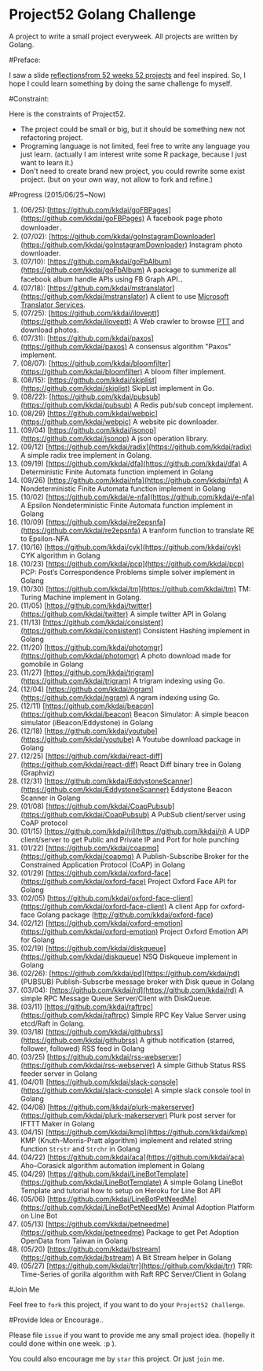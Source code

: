 
# Project52 Golang Challenge

A project to write a small project everyweek. All projects are written by Golang. 


#Preface:

I saw a slide [reflectionsfrom 52 weeks 52 projects](https://speakerdeck.com/jeffersonlam/reflections-from-52-weeks-52-projects) and feel inspired. So, I hope I could learn something by doing the same challenge fo myself.

#Constraint:

Here is the constraints of Project52.

- The project could be small or big, but it should be something new not refactoring project.
- Programing language is not limited, feel free to write any language you just learn. (actually I am interest write some R package, because I just want to learn it.)
- Don't need to create brand new project, you could rewrite some exist project. (but on your own way, not allow to fork and refine.)

#Progress (2015/06/25~Now)

1. (06/25):[https://github.com/kkdai/goFBPages](https://github.com/kkdai/goFBPages) A facebook page photo downloader． 
2. (07/02): [https://github.com/kkdai/goInstagramDownloader](https://github.com/kkdai/goInstagramDownloader) Instagram photo downloader. 
3. (07/10): [https://github.com/kkdai/goFbAlbum](https://github.com/kkdai/goFbAlbum) A package to summerize all facebook album handle APIs using FB Graph API.．
4. (07/18): [https://github.com/kkdai/mstranslator](https://github.com/kkdai/mstranslator) A client to use [Microsoft Translator Services](mstranslator).
5. (07/25): [https://github.com/kkdai/iloveptt](https://github.com/kkdai/iloveptt) A Web crawler to browse [PTT](https://www.ptt.cc/index.bbs.html) and download photos.
6. (07/31): [https://github.com/kkdai/paxos](https://github.com/kkdai/paxos) A consensus algorithm "Paxos" implement.
7. (08/07): [https://github.com/kkdai/bloomfilter](https://github.com/kkdai/bloomfilter) A bloom filter implement.
8. (08/15): [https://github.com/kkdai/skiplist](https://github.com/kkdai/skiplist) SkipList implement in Go.
9. (08/22): [https://github.com/kkdai/pubsub](https://github.com/kkdai/pubsub) A Redis pub/sub concept implement.
10. (08/29) [https://github.com/kkdai/webpic](https://github.com/kkdai/webpic) A website pic downloader.
11. (09/04) [https://github.com/kkdai/jsonop](https://github.com/kkdai/jsonop) A json operation library.
12. (09/12) [https://github.com/kkdai/radix](https://github.com/kkdai/radix) A simple radix tree implement in Golang.
13. (09/19) [https://github.com/kkdai/dfa](https://github.com/kkdai/dfa) A Deterministic Finite Automata function implement in Golang
14. (09/26) [https://github.com/kkdai/nfa](https://github.com/kkdai/nfa) A Nondeterministic Finite Automata function implement in Golang
15. (10/02) [https://github.com/kkdai/e-nfa](https://github.com/kkdai/e-nfa) A Epsilon Nondeterministic Finite Automata function implement in Golang
16. (10/09) [https://github.com/kkdai/re2epsnfa](https://github.com/kkdai/re2epsnfa) A tranform function to translate RE to Epsilon-NFA
17. (10/16) [https://github.com/kkdai/cyk](https://github.com/kkdai/cyk) CYK algorithm in Golang
18. (10/23) [https://github.com/kkdai/pcp](https://github.com/kkdai/pcp) PCP: Post’s Correspondence Problems simple solver implement in Golang
19. (10/30) [https://github.com/kkdai/tm](https://github.com/kkdai/tm) TM: Turing Machine implement in Golang.
20. (11/05) [https://github.com/kkdai/twitter](https://github.com/kkdai/twitter) A simple twitter API in Golang
21. (11/13) [https://github.com/kkdai/consistent](https://github.com/kkdai/consistent) Consistent Hashing implement in Golang
22. (11/20) [https://github.com/kkdai/photomgr](https://github.com/kkdai/photomgr) A photo download made for gomobile in Golang
23. (11/27) [https://github.com/kkdai/trigram](https://github.com/kkdai/trigram) A trigram indexing using Go.
24. (12/04) [https://github.com/kkdai/ngram](https://github.com/kkdai/ngram) A ngram indexing using Go.
25. (12/11) [https://github.com/kkdai/beacon](https://github.com/kkdai/beacon) Beacon Simulator: A simple beacon simulator (iBeacon/Eddystone) in Golang
26. (12/18) [https://github.com/kkdai/youtube](https://github.com/kkdai/youtube) A Youtube download package in Golang
27. (12/25) [https://github.com/kkdai/react-diff](https://github.com/kkdai/react-diff) React Diff binary tree in Golang (Graphviz)
28. (12/31) [https://github.com/kkdai/EddystoneScanner](https://github.com/kkdai/EddystoneScanner) Eddystone Beacon Scanner in Golang
29. (01/08) [https://github.com/kkdai/CoapPubsub](https://github.com/kkdai/CoapPubsub) A PubSub client/server using CoAP protocol 
30. (01/15) [https://github.com/kkdai/ri](https://github.com/kkdai/ri) A UDP client/server to get Public and Private IP and Port for hole punching
31. (01/22) [https://github.com/kkdai/coapmq](https://github.com/kkdai/coapmq) A Publish-Subscribe Broker for the Constrained Application Protocol (CoAP) in Golang 
32. (01/29) [https://github.com/kkdai/oxford-face](https://github.com/kkdai/oxford-face) Project Oxford Face API for Golang 
33. (02/05) [https://github.com/kkdai/oxford-face-client](https://github.com/kkdai/oxford-face-client) A client App for oxford-face Golang package (http://github.com/kkdai/oxford-face)
34. (02/12) [https://github.com/kkdai/oxford-emotion](https://github.com/kkdai/oxford-emotion) Project Oxford Emotion API for Golang
35. (02/19) [https://github.com/kkdai/diskqueue](https://github.com/kkdai/diskqueue) NSQ Diskqueue implement in Golang
36. (02/26): [https://github.com/kkdai/pd](https://github.com/kkdai/pd) (PUBSUB) Publish-Subscrbe message broker with Disk queue in Golang
37. (03/04): [https://github.com/kkdai/rd](https://github.com/kkdai/rd) A simple RPC Message Queue Server/Client with DiskQueue.
38. (03/11) [https://github.com/kkdai/raftrpc](https://github.com/kkdai/raftrpc) Simple RPC Key Value Server using etcd/Raft in Golang.
39. (03/18) [https://github.com/kkdai/githubrss](https://github.com/kkdai/githubrss) A github notification (starred, follower, followed) RSS feed in Golang
40. (03/25) [https://github.com/kkdai/rss-webserver](https://github.com/kkdai/rss-webserver) A simple Github Status RSS feeder server in Golang
41. (04/01) [https://github.com/kkdai/slack-console](https://github.com/kkdai/slack-console) A simple slack console tool in Golang
42. (04/08) [https://github.com/kkdai/plurk-makerserver](https://github.com/kkdai/plurk-makerserver) Plurk post server for IFTTT Maker in Golang 
43. (04/15) [https://github.com/kkdai/kmp](https://github.com/kkdai/kmp) KMP (Knuth–Morris–Pratt algorithm) implement and related string function `Strstr` and `Strchr` in Golang 
44. (04/22) [https://github.com/kkdai/aca](https://github.com/kkdai/aca) Aho–Corasick algorithm automation implement in Golang 
45. (04/29) [https://github.com/kkdai/LineBotTemplate](https://github.com/kkdai/LineBotTemplate) A simple Golang LineBot Template and tutorial how to setup on Heroku for Line Bot API
46. (05/06) [https://github.com/kkdai/LineBotPetNeedMe](https://github.com/kkdai/LineBotPetNeedMe) Animal Adoption Platform on Line Bot 
47. (05/13) [https://github.com/kkdai/petneedme](https://github.com/kkdai/petneedme) Package to get Pet Adoption OpenData from Taiwan in Golang
48. (05/20) [https://github.com/kkdai/bstream](https://github.com/kkdai/bstream) A Bit Stream helper in Golang 
49. (05/27) [https://github.com/kkdai/trr](https://github.com/kkdai/trr) TRR: Time-Series of gorilla algorithm with Raft RPC Server/Client in Golang

#Join Me

Feel free to `fork` this project, if you want to do your `Project52 Challenge`.

#Provide Idea or Encourage..

Please file `issue` if you want to provide me any small project idea. (hopelly it could done within one week.  :p ).

You could also encourage me by `star` this project. Or just `join` me.

